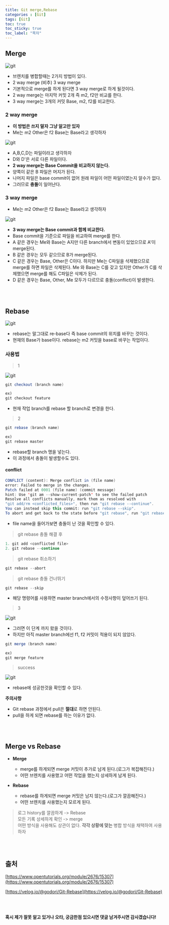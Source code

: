 ```yaml
---
title: Git merge,Rebase
categories : [Git]
tags: [Git]
toc: true
toc_sticky: true
toc_label: "목차"
---
```



Merge
--

![git](/assets/img/programmingskill/2020-02-21/git.png)

- 브렌치를 병합할때는 2가지 방법이 있다.
- 2 way merge (비추) 3 way merge
- 기본적으로 merge를 하게 된다면 3 way merge로 하게 될것이다.
- 2 way merge는 마지막 커밋 2개 즉 m2, f2만 비교를 한다.
- 3 way merge는 3개의 커밋 Base, m2, f2를 비교한다.

### 2 way merge
- **이 방법은 쓰지 말자 그냥 알고만 있자**
- Me는 m2 Other은 f2 Base는 Base라고 생각하자

![git](/assets/img/programmingskill/2020-02-21/git2.png)

- A,B,C,D는 파일이라고 생각하자
- D와 D'은 서로 다른 파일이다.
- **2 way merge는 Base Commit을 비교하지 않는다.**
- 양쪽이 같은 B 파일은 머지가 된다.
- 나머지 파일은 base commit이 없어 원래 파일이 어떤 파일이였는지 알수가 없다.
- 그러므로 **충돌**이 일어난다.


### 3 way merge

- Me는 m2 Other은 f2 Base는 Base라고 생각하자

![git](/assets/img/programmingskill/2020-02-21/git3.png)

- **3 way merge는 Base commit과 함께 비교한다.**
- Base commit을 기준으로 파일을 비교하여 merge를 한다.
- A 같은 경우는 Me와 Base는 A지만 다른 branch에서 변동이 있었으므로 A'이 merge된다.
- B 같은 경우는 모두 같으므로 B가 merge된다.
- C 같은 경우는 Base, Other은 C이다. 하지만 Me는 C파일을 삭제했으므로 merge를 하면 파일은 삭제된다. Me 와 Base는 C를 갖고 있지만 Other가 C를 삭제했으면 merge를 해도 C파일은 삭제가 된다.
- D 같은 경우는 Base, Other, Me 모두가 다르므로 충돌(conflict)이 발생한다.


<br><br>


Rebase
--



![git](/assets/img/programmingskill/2020-02-21/git6.png)

- rebase는 말그대로 re-base다 즉 base commit의 위치를 바꾸는 것이다.
- 현재의 Base가 base이다. rebase는 m2 커밋을 base로 바꾸는 작업이다.


### 사용법
>1

![git](/assets/img/programmingskill/2020-02-21/git.png)

```java
git checkout (branch name)

ex)
git checkout feature
```

- 현재 작업 branch를 rebase 할 branch로 변경을 한다.

>2

```java
git rebase (branch name)

ex)
git rebase master
```

- rebase할 branch 명을 넣는다.
- 이 과정에서 충돌이 발생할수도 있다.

#### conflict


```java
CONFLICT (content): Merge conflict in (file name)
error: Failed to merge in the changes.
Patch failed at 0001 (file name) (commit message)
hint: Use 'git am --show-current-patch' to see the failed patch
Resolve all conflicts manually, mark them as resolved with
"git add/rm <conflicted_files>", then run "git rebase --continue".
You can instead skip this commit: run "git rebase --skip".
To abort and get back to the state before "git rebase", run "git rebase --abort"
```
- file name을 들어가보면 충돌이 난 것을 확인할 수 있다.

> git rebase 충돌 해결 후

```java
1. git add <conflicted file>
2. git rebase --continue
```



> git rebase 취소하기

```java
git rebase --abort
```

> git rebase 충돌 건너뛰기

```java
git rebase --skip
```

- 해당 명령어를 사용하면 master branch에서의 수정사항이 덮어쓰기 된다.

>3

![git](/assets/img/programmingskill/2020-02-21/git5.png)

- 그러면 이 단계 까지 왔을 것이다.
- 하지만 아직 master branch에선 f1, f2 커밋이 적용이 되지 않았다.


```java
git merge (branch name)

ex)
git merge feature
```

>success

![git](/assets/img/programmingskill/2020-02-21/git7.png)

- rebase에 성공한것을 확인할 수 있다.




**주의사항**

- Git rebase 과정에서 pull은 **절대**로 하면 안된다.
- pull을 하게 되면 rebase를 하는 이유가 없다.


<br><br>


Merge vs Rebase
--

- **Merge**
  - merge를 하게되면 merge 커밋이 추가로 남게 된다.(로그가 복잡해진다.)
  - 어떤 브렌치를 사용했고 어떤 작업을 했는지 상세하게 남게 된다.

- **Rebase**
  - rebase를 하게되면 merge 커밋은 남지 않는다.(로그가 깔끔해진다.)
  - 어떤 브렌치를 사용했는지 모르게 된다.


>로그 history를 깔끔하게 -> Rebase <br>
>모든 기록 상세하게 확인 -> merge <br>
>어떤 방식을 사용해도 상관이 없다. **각각 상황에 맞는** 병합 방식을 채택하여 사용하자



<br><br>



출처
--
[https://www.opentutorials.org/module/2676/15307](https://www.opentutorials.org/module/2676/15307)

[https://velog.io/@godori/Git-Rebase](https://velog.io/@godori/Git-Rebase)


<br><br>



**혹시 제가 잘못 알고 있거나 오타, 궁금한점 있으시면 댓글 남겨주시면 감사겠습니다!**
